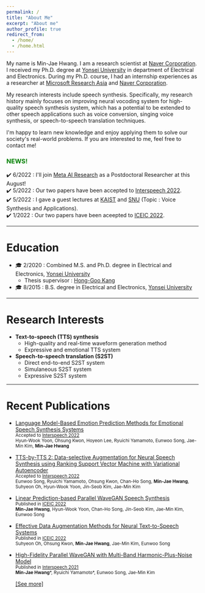 ```yaml
---
permalink: /
title: "About Me"
excerpt: "About me"
author_profile: true
redirect_from: 
  - /home/
  - /home.html
---
```


My name is Min-Jae Hwang. 
I am a research scientist at [Naver Corporation](https://www.navercorp.com/en).
I received my Ph.D. degree at [Yonsei University](https://www.yonsei.ac.kr/en_sc/index.jsp) in department of Electrical and Electronics.
During my Ph.D. course, I had an internship experiences as a researcher at [Microsoft Research Asia](https://www.microsoft.com/en-us/research/lab/microsoft-research-asia/) and [Naver Corporation](https://www.navercorp.com/en).

My research interests include speech synthesis.
Specifically, my research history mainly focuses on improving neural vocoding system for high-quality speech synthesis system, which has a potential to be extended to other speech applications such as voice conversion, singing voice synthesis, or speech-to-speech translation techniques.

I'm happy to learn new knowledge and enjoy applying them to solve our society's real-world problems.
If you are interested to me, feel free to contact me!

### <span style="color:green">NEWS!</span>
:heavy_check_mark: 6/2022 : I'll join [Meta AI Research](https://ai.facebook.com/) as a Postdoctoral Researcher at this August!
<br>
:heavy_check_mark: 5/2022 : Our two papers have been accepted to [Interspeech 2022](https://interspeech2022.org/).
<br>
:heavy_check_mark: 5/2022 : I gave a guest lectures at [KAIST](https://www.kaist.ac.kr/en/) and [SNU](https://en.snu.ac.kr/) (Topic : Voice Synthesis and Applications).
<br>
:heavy_check_mark: 1/2022 : Our two papers have been aceepted to [ICEIC 2022](https://iceic.org/2022/).

---
# Education
- :mortar_board: 2/2020 : Combined M.S. and Ph.D. degree in Electrical and Electronics, [Yonsei University](https://www.yonsei.ac.kr/en_sc/index.jsp)
  - Thesis supervisor : [Hong-Goo Kang](http://dsp.yonsei.ac.kr/)
- :mortar_board: 8/2015 : B.S. degree in Electrical and Electronics, [Yonsei University](https://www.yonsei.ac.kr/en_sc/index.jsp)

---
# Research Interests
- **Text-to-speech (TTS) synthesis**
  - High-quality and real-time waveform generation method
  - Expressive and emotional TTS system
- **Speech-to-speech translation (S2ST)**
  - Direct end-to-end S2ST system
  - Simulaneous S2ST system
  - Expressive S2ST system

---
# Recent Publications
- [Language Model-Based Emotion Prediction Methods for Emotional Speech Synthesis Systems](https://arxiv.org/abs/2206.15067)  
  <small>Accepted to [Interspeech 2022](https://interspeech2022.org/)</small>  
  <small>Hyun-Wook Yoon, Ohsung Kwon, Hoyeon Lee, Ryuichi Yamamoto, Eunwoo Song, Jae-Min Kim, __Min-Jae Hwang__</small>

- [TTS-by-TTS 2: Data-selective Augmentation for Neural Speech Synthesis using Ranking Support Vector Machine with Variational Autoencoder](https://arxiv.org/abs/2206.14984)  
  <small>Accepted to [Interspeech 2022](https://interspeech2022.org/)</small>  
  <small>Eunwoo Song, Ryuichi Yamamoto, Ohsung Kwon, Chan-Ho Song, __Min-Jae Hwang__, Suhyeon Oh, Hyun-Wook Yoon, Jin-Seob Kim, Jae-Min Kim</small>

- [Linear Prediction-based Parallel WaveGAN Speech Synthesis](https://ieeexplore.ieee.org/abstract/document/9748530/)  
  <small>Published in [ICEIC 2022](https://iceic.org/2022/)</small>  
  <small>__Min-Jae Hwang__, Hyun-Wook Yoon, Chan-Ho Song, Jin-Seob Kim, Jae-Min Kim, Eunwoo Song</small>

- [Effective Data Augmentation Methods for Neural Text-to-Speech Systems](https://ieeexplore.ieee.org/abstract/document/9748515)  
  <small>Published in [ICEIC 2022](https://iceic.org/2022/)</small>  
  <small>Suhyeon Oh, Ohsung Kwon, __Min-Jae Hwang__, Jae-Min Kim, Eunwoo Song</small>

- [High-Fidelity Parallel WaveGAN with Multi-Band Harmonic-Plus-Noise Model](https://sewplay.github.io/cv/papers/2021/IS210976.pdf)  
  <small>Published in [Interspeech 2021](https://www.interspeech2021.org/)</small>  
  <small>__Min-Jae Hwang__\*, Ryuichi Yamamoto\*, Eunwoo Song, Jae-Min Kim</small>

  [[See more]](https://mjhwang93.github.io/publications/)

<!-- - **TTS-by-TTS 2: Data-selective Augmentation for Neural Speech Synthesis Using Ranking Support Vector Machine with Variational Autoencoder**
  - Eunwoo Song, Ryuichi Yamamoto, Ohsung Kwon, Chan-Ho Song, **<var>Min-Jae Hwang</var>**, Suhyeon Oh, Hyun-Wook Yoon, Jin-Seob Kim, Jae-Min Kim
  - **<var>Interspeech 2022</var>**, [paper](https://arxiv.org/abs/2206.14984) 

- **Language Model-Based Emotion Prediction Methods for Emotional Speech Synthesis Systems**
  - Hyunwook Yoon, Ohsung Kwon, Hoyeon Lee, Ryuichi Yamamoto, Eunwoo Song, Jae-Min Kim, **<var>Min-Jae Hwang</var>**
  - **<var>Interspeech 2022</var>**, [paper](https://arxiv.org/abs/2206.15067) 

- **Linear Prediction-based Parallel WaveGAN Speech Synthesis**
  - **<var>Min-Jae Hwang</var>**, Hyun-Wook Yoon, Chan-Ho Song, Jin-Seob Kim, Jae-Min Kim, Eunwoo Song
  - **<var>ICEIC 2022</var>**, [paper](https://ieeexplore.ieee.org/document/9748530) 

- **Effective Data Augmentation Methods for Neural Text-to-Speech Systems**
  - Suhyeon Oh, Ohsung Kwon, **<var>Min-Jae Hwang</var>**, Jae-Min Kim, Eunwoo Song
  - **<var>ICEIC 2022</var>**, [paper](https://ieeexplore.ieee.org/document/9748515)

- **High-Fidelity Parallel WaveGAN with Multi-Band Harmonic-Plus-Noise Model**
  - **<var>Min-Jae Hwang</var>**, Ryuichi Yamamoto, Eunwoo Song, Jae-Min Kim
  - **<var>Interspeech 2021</var>**, [paper](https://www.isca-speech.org/archive/pdfs/interspeech_2021/hwang21_interspeech.pdf)  -->
